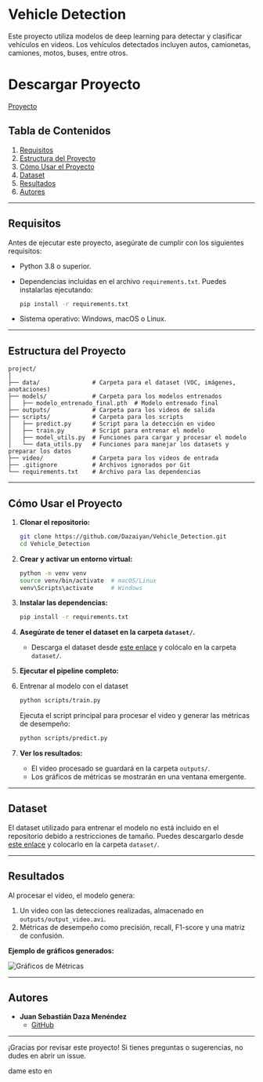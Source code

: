 # Vehicle Detection

Este proyecto utiliza modelos de deep learning para detectar y clasificar vehículos en videos. Los vehículos detectados incluyen autos, camionetas, camiones, motos, buses, entre otros.

# Descargar Proyecto

[Proyecto](https://drive.google.com/file/d/1TtR5P2KY3zo9Z33sl-ku-Hlg9ZPJhv26/view?usp=drive_link)

## Tabla de Contenidos

1. [Requisitos](#requisitos)
2. [Estructura del Proyecto](#estructura-del-proyecto)
3. [Cómo Usar el Proyecto](#cómo-usar-el-proyecto)
4. [Dataset](#dataset)
5. [Resultados](#resultados)
6. [Autores](#autores)

---

## Requisitos

Antes de ejecutar este proyecto, asegúrate de cumplir con los siguientes requisitos:

- Python 3.8 o superior.
- Dependencias incluidas en el archivo `requirements.txt`. Puedes instalarlas ejecutando:

  ```bash
  pip install -r requirements.txt
  ```

- Sistema operativo: Windows, macOS o Linux.

---

## Estructura del Proyecto

```plaintext
project/
│
├── data/               # Carpeta para el dataset (VOC, imágenes, anotaciones)
├── models/             # Carpeta para los modelos entrenados
│   ├── modelo_entrenado_final.pth  # Modelo entrenado final
├── outputs/            # Carpeta para los videos de salida
├── scripts/            # Carpeta para los scripts
│   ├── predict.py      # Script para la detección en video
│   ├── train.py        # Script para entrenar el modelo
│   ├── model_utils.py  # Funciones para cargar y procesar el modelo
│   └── data_utils.py   # Funciones para manejar los datasets y preparar los datos
├── video/              # Carpeta para los videos de entrada
├── .gitignore          # Archivos ignorados por Git
└── requirements.txt    # Archivo para las dependencias
```

---

## Cómo Usar el Proyecto

1. **Clonar el repositorio:**

   ```bash
   git clone https://github.com/Dazaiyan/Vehicle_Detection.git
   cd Vehicle_Detection
   ```

2. **Crear y activar un entorno virtual:**

   ```bash
   python -m venv venv
   source venv/bin/activate  # macOS/Linux
   venv\Scripts\activate     # Windows
   ```

3. **Instalar las dependencias:**

   ```bash
   pip install -r requirements.txt
   ```

4. **Asegúrate de tener el dataset en la carpeta `dataset/`.**
   - Descarga el dataset desde [este enlace](http://host.robots.ox.ac.uk/pascal/VOC/voc2007/VOCtrainval_06-Nov-2007.tar) y colócalo en la carpeta `dataset/`.

5. **Ejecutar el pipeline completo:**
6. 
   Entrenar al modelo con el dataset

    ```bash
   python scripts/train.py
   ```

   Ejecuta el script principal para procesar el video y generar las métricas de desempeño:

   ```bash
   python scripts/predict.py
   ```

7. **Ver los resultados:**
   - El video procesado se guardará en la carpeta `outputs/`.
   - Los gráficos de métricas se mostrarán en una ventana emergente.

---

## Dataset

El dataset utilizado para entrenar el modelo no está incluido en el repositorio debido a restricciones de tamaño. Puedes descargarlo desde [este enlace](http://host.robots.ox.ac.uk/pascal/VOC/voc2007/VOCtrainval_06-Nov-2007.tar) y colocarlo en la carpeta `dataset/`.

---

## Resultados

Al procesar el video, el modelo genera:

1. Un video con las detecciones realizadas, almacenado en `outputs/output_video.avi`.
2. Métricas de desempeño como precisión, recall, F1-score y una matriz de confusión.

**Ejemplo de gráficos generados:**

![Gráficos de Métricas](https://via.placeholder.com/800x400?text=Ejemplo+de+gráficos+de+precisión%2C+recall%2C+F1-score+y+matriz+de+confusión)

---

## Autores

- **Juan Sebastián Daza Menéndez**  
  - [GitHub](https://github.com/Dazaiyan)

---

¡Gracias por revisar este proyecto! Si tienes preguntas o sugerencias, no dudes en abrir un issue.



dame esto en
